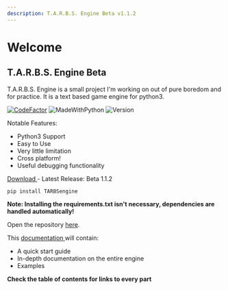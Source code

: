 ```yaml
---
description: T.A.R.B.S. Engine Beta v1.1.2
---
```


# Welcome

## T.A.R.B.S. Engine Beta

T.A.R.B.S. Engine is a small project I'm working on out of pure boredom and for practice. It is a text based game engine for python3.

[![CodeFactor](https://www.codefactor.io/repository/github/tman540/t.a.r.b.s.-engine/badge)](https://www.codefactor.io/repository/github/tman540/t.a.r.b.s.-engine) ![MadeWithPython](https://img.shields.io/badge/Made%20with-Python-blue.svg) ![Version](https://img.shields.io/badge/Version-Beta%201.1.2-a620df.svg)

Notable Features:

* Python3 Support
* Easy to Use
* Very little limitation
* Cross platform!
* Useful debugging functionality

[Download ](https://github.com/tman540/T.A.R.B.S.-Engine/releases)- Latest Release: Beta 1.1.2

`pip install TARBSengine`

**Note: Installing the requirements.txt isn't necessary, dependencies are handled automatically!**

Open the repository [here](https://github.com/tman540/T.A.R.B.S.-Engine).

This [documentation ](https://tarbs.tautonico.tech)will contain:

* A quick start guide 
* In-depth documentation on the entire engine 
* Examples

**Check the table of contents for links to every part**

